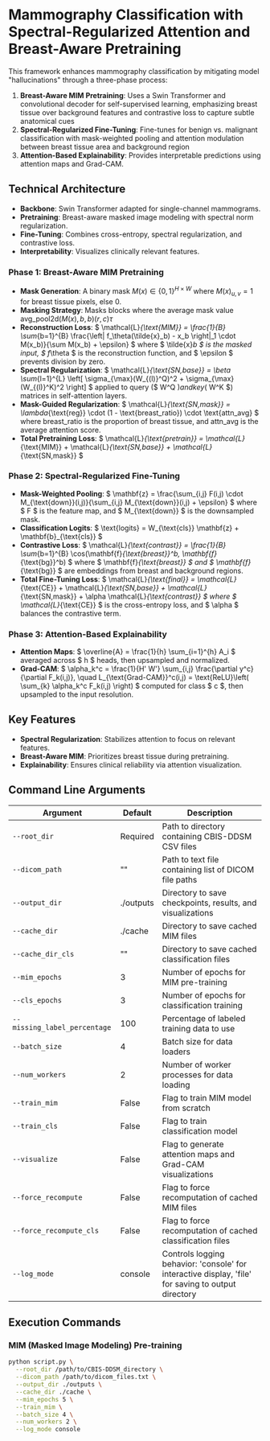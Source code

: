 # Mammography Classification with Spectral-Regularized Attention and Breast-Aware Pretraining

This framework enhances mammography classification by mitigating model "hallucinations" through a three-phase process:

1. **Breast-Aware MIM Pretraining**: Uses a Swin Transformer and convolutional decoder for self-supervised learning, emphasizing breast tissue over background features and contrastive loss to capture subtle anatomical cues
2. **Spectral-Regularized Fine-Tuning**: Fine-tunes for benign vs. malignant classification with mask-weighted pooling and attention modulation between breast tissue area and background region
3. **Attention-Based Explainability**: Provides interpretable predictions using attention maps and Grad-CAM.

## Technical Architecture

- **Backbone**: Swin Transformer adapted for single-channel mammograms.
- **Pretraining**: Breast-aware masked image modeling with spectral norm regularization.
- **Fine-Tuning**: Combines cross-entropy, spectral regularization, and contrastive loss.
- **Interpretability**: Visualizes clinically relevant features.

### Phase 1: Breast-Aware MIM Pretraining

- **Mask Generation**: A binary mask $M(x) \in \{0,1\}^{H \times W}$ where $M(x)_{u,v} = 1$ for breast tissue pixels, else 0.
- **Masking Strategy**: Masks blocks where the average mask value $\text{avg_pool2d}(M(x), b, b)(r, c)  \tau$
- **Reconstruction Loss**: 
  $
  \mathcal{L}_{\text{MIM}} = \frac{1}{B} \sum_{b=1}^{B} \frac{\left\| f_\theta(\tilde{x}_b) - x_b \right\|_1 \cdot M(x_b)}{\sum M(x_b) + \epsilon}
  $
  where $ \tilde{x}_b $ is the masked input, $ f_\theta $ is the reconstruction function, and $ \epsilon $ prevents division by zero.
- **Spectral Regularization**: 
  $
  \mathcal{L}_{\text{SN,base}} = \beta \sum_{l=1}^{L} \left[ \sigma_{\max}(W_{(l)}^Q)^2 + \sigma_{\max}(W_{(l)}^K)^2 \right]
  $
  applied to query ($ W^Q $) and key ($ W^K $) matrices in self-attention layers.
- **Mask-Guided Regularization**: 
  $
  \mathcal{L}_{\text{SN,mask}} = \lambda_{\text{reg}} \cdot (1 - \text{breast_ratio}) \cdot \text{attn_avg}
  $
  where $\text{breast_ratio}$ is the proportion of breast tissue, and $\text{attn_avg}$ is the average attention score.
- **Total Pretraining Loss**: 
  $
  \mathcal{L}_{\text{pretrain}} = \mathcal{L}_{\text{MIM}} + \mathcal{L}_{\text{SN,base}} + \mathcal{L}_{\text{SN,mask}}
  $

### Phase 2: Spectral-Regularized Fine-Tuning

- **Mask-Weighted Pooling**: 
  $
  \mathbf{z} = \frac{\sum_{i,j} F(i,j) \cdot M_{\text{down}}(i,j)}{\sum_{i,j} M_{\text{down}}(i,j) + \epsilon}
  $
  where $ F $ is the feature map, and $ M_{\text{down}} $ is the downsampled mask.
- **Classification Logits**: 
  $
  \text{logits} = W_{\text{cls}} \mathbf{z} + \mathbf{b}_{\text{cls}}
  $
- **Contrastive Loss**: 
  $
  \mathcal{L}_{\text{contrast}} = \frac{1}{B} \sum_{b=1}^{B} \cos(\mathbf{f}_{\text{breast}}^b, \mathbf{f}_{\text{bg}}^b)
  $
  where $ \mathbf{f}_{\text{breast}} $ and $ \mathbf{f}_{\text{bg}} $ are embeddings from breast and background regions.
- **Total Fine-Tuning Loss**: 
  $
  \mathcal{L}_{\text{final}} = \mathcal{L}_{\text{CE}} + \mathcal{L}_{\text{SN,base}} + \mathcal{L}_{\text{SN,mask}} + \alpha \mathcal{L}_{\text{contrast}}
  $
  where $ \mathcal{L}_{\text{CE}} $ is the cross-entropy loss, and $ \alpha $ balances the contrastive term.

### Phase 3: Attention-Based Explainability

- **Attention Maps**: 
  $
  \overline{A} = \frac{1}{h} \sum_{i=1}^{h} A_i
  $
  averaged across $ h $ heads, then upsampled and normalized.
- **Grad-CAM**: 
  $
  \alpha_k^c = \frac{1}{H' W'} \sum_{i,j} \frac{\partial y^c}{\partial F_k(i,j)}, \quad L_{\text{Grad-CAM}}^c(i,j) = \text{ReLU}\left( \sum_{k} \alpha_k^c F_k(i,j) \right)
  $
  computed for class $ c $, then upsampled to the input resolution.

## Key Features

- **Spectral Regularization**: Stabilizes attention to focus on relevant features.
- **Breast-Aware MIM**: Prioritizes breast tissue during pretraining.
- **Explainability**: Ensures clinical reliability via attention visualization.

## Command Line Arguments

| Argument | Default | Description |
|----------|---------|-------------|
| `--root_dir` | Required | Path to directory containing CBIS-DDSM CSV files |
| `--dicom_path` | "" | Path to text file containing list of DICOM file paths |
| `--output_dir` | ./outputs | Directory to save checkpoints, results, and visualizations |
| `--cache_dir` | ./cache | Directory to save cached MIM files |
| `--cache_dir_cls` | "" | Directory to save cached classification files |
| `--mim_epochs` | 3 | Number of epochs for MIM pre-training |
| `--cls_epochs` | 3 | Number of epochs for classification training |
| `--missing_label_percentage` | 100 | Percentage of labeled training data to use |
| `--batch_size` | 4 | Batch size for data loaders |
| `--num_workers` | 2 | Number of worker processes for data loading |
| `--train_mim` | False | Flag to train MIM model from scratch |
| `--train_cls` | False | Flag to train classification model |
| `--visualize` | False | Flag to generate attention maps and Grad-CAM visualizations |
| `--force_recompute` | False | Flag to force recomputation of cached MIM files |
| `--force_recompute_cls` | False | Flag to force recomputation of cached classification files |
| `--log_mode` | console | Controls logging behavior: 'console' for interactive display, 'file' for saving to output directory |

## Execution Commands

### MIM (Masked Image Modeling) Pre-training

```bash
python script.py \
  --root_dir /path/to/CBIS-DDSM_directory \
  --dicom_path /path/to/dicom_files.txt \
  --output_dir ./outputs \
  --cache_dir ./cache \
  --mim_epochs 5 \
  --train_mim \
  --batch_size 4 \
  --num_workers 2 \
  --log_mode console
